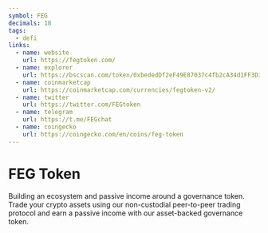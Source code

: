 ```yaml
---
symbol: FEG
decimals: 18
tags:
  - defi
links:
  - name: website
    url: https://fegtoken.com/
  - name: explorer
    url: https://bscscan.com/token/0xbededDf2eF49E87037c4fb2cA34d1FF3D3992A11
  - name: coinmarketcap
    url: https://coinmarketcap.com/currencies/fegtoken-v2/
  - name: twitter
    url: https://twitter.com/FEGtoken
  - name: telegram
    url: https://t.me/FEGchat
  - name: coingecko
    url: https://coingecko.com/en/coins/feg-token
---
```


# FEG Token

Building an ecosystem and passive income around a governance token. Trade your crypto assets using our non-custodial peer-to-peer trading protocol and earn a passive income with our asset-backed governance token.
